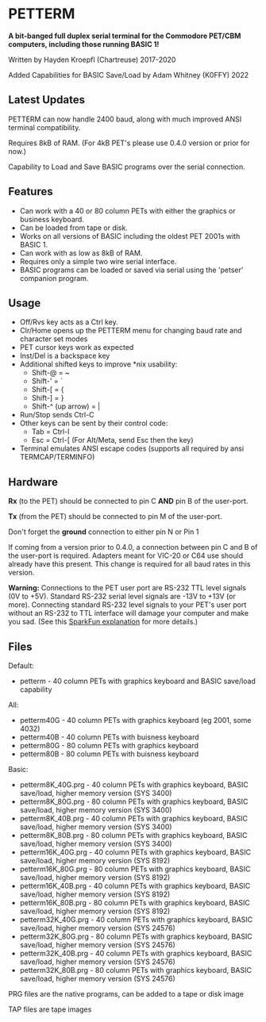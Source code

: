 # PETTERM

**A bit-banged full duplex serial terminal for the Commodore PET/CBM computers,
including those running BASIC 1!**

Written by Hayden Kroepfl (Chartreuse) 2017-2020

Added Capabilities for BASIC Save/Load by Adam Whitney (K0FFY) 2022

## Latest Updates

PETTERM can now handle 2400 baud, along with much improved ANSI terminal compatibility.

Requires 8kB of RAM. (For 4kB PET's please use 0.4.0 version or prior for now.)

Capability to Load and Save BASIC programs over the serial connection.

## Features

- Can work with a 40 or 80 column PETs with either the graphics or business keyboard.
- Can be loaded from tape or disk.
- Works on all versions of BASIC including the oldest PET 2001s with BASIC 1.
- Can work with as low as 8kB of RAM.
- Requires only a simple two wire serial interface.
- BASIC programs can be loaded or saved via serial using the 'petser' companion program.

## Usage

- Off/Rvs key acts as a Ctrl key.
- Clr/Home opens up the PETTERM menu for changing baud rate and character set modes
- PET cursor keys work as expected
- Inst/Del is a backspace key
- Additional shifted keys to improve *nix usability:
    - Shift-@ = ~
    - Shift-' = `
    - Shift-[ = {
    - Shift-] = }
    - Shift-^ (up arrow) = |
- Run/Stop sends Ctrl-C
- Other keys can be sent by their control code:
    - Tab = Ctrl-I
    - Esc = Ctrl-[ (For Alt/Meta, send Esc then the key)
- Terminal emulates ANSI escape codes (supports all required by ansi TERMCAP/TERMINFO)

## Hardware

**Rx** (to the PET) should be connected to pin C **AND** pin B of the user-port.

**Tx** (from the PET) should be connected to pin M of the user-port.

Don't forget the **ground** connection to either pin N or Pin 1

If coming from a version prior to 0.4.0, a connection between pin C and B of the user-port is required. Adapters meant for VIC-20 or C64 use should already have this present.
This change is required for all baud rates in this version.

**Warning:** Connections to the PET user port are RS-232 TTL level signals (0V to +5V). Standard RS-232 serial level signals are -13V to +13V (or more). Connecting standard RS-232 level signals to your PET's user port without an RS-232 to TTL interface will damage your computer and make you sad. (See this [SparkFun explanation](https://www.sparkfun.com/tutorials/215) for more details.)

## Files

Default:

- petterm - 40 column PETs with graphics keyboard and BASIC save/load capability

All:

- petterm40G - 40 column PETs with graphics keyboard (eg 2001, some 4032)
- petterm40B - 40 column PETs with buisness keyboard
- petterm80G - 80 column PETs with graphics keyboard
- petterm80B - 80 column PETs with buisness keyboard

Basic:

- petterm8K_40G.prg - 40 column PETs with graphics keyboard, BASIC save/load, higher memory version (SYS 3400)
- petterm8K_80G.prg - 80 column PETs with graphics keyboard, BASIC save/load, higher memory version (SYS 3400)
- petterm8K_40B.prg - 40 column PETs with graphics keyboard, BASIC save/load, higher memory version (SYS 3400)
- petterm8K_80B.prg - 80 column PETs with graphics keyboard, BASIC save/load, higher memory version (SYS 3400)
- petterm16K_40G.prg - 40 column PETs with graphics keyboard, BASIC save/load, higher memory version (SYS 8192)
- petterm16K_80G.prg - 80 column PETs with graphics keyboard, BASIC save/load, higher memory version (SYS 8192)
- petterm16K_40B.prg - 40 column PETs with graphics keyboard, BASIC save/load, higher memory version (SYS 8192)
- petterm16K_80B.prg - 80 column PETs with graphics keyboard, BASIC save/load, higher memory version (SYS 8192)
- petterm32K_40G.prg - 40 column PETs with graphics keyboard, BASIC save/load, higher memory version (SYS 24576)
- petterm32K_80G.prg - 80 column PETs with graphics keyboard, BASIC save/load, higher memory version (SYS 24576)
- petterm32K_40B.prg - 40 column PETs with graphics keyboard, BASIC save/load, higher memory version (SYS 24576)
- petterm32K_80B.prg - 80 column PETs with graphics keyboard, BASIC save/load, higher memory version (SYS 24576)

PRG files are the native programs, can be added to a tape or disk image

TAP files are tape images
